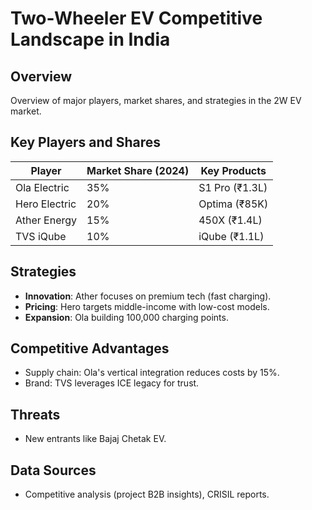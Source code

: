 # Two-Wheeler EV Competitive Landscape in India

## Overview
Overview of major players, market shares, and strategies in the 2W EV market.

## Key Players and Shares
| Player          | Market Share (2024) | Key Products          |
|-----------------|---------------------|-----------------------|
| Ola Electric   | 35%                | S1 Pro (₹1.3L)       |
| Hero Electric  | 20%                | Optima (₹85K)        |
| Ather Energy   | 15%                | 450X (₹1.4L)         |
| TVS iQube      | 10%                | iQube (₹1.1L)        |

## Strategies
- **Innovation**: Ather focuses on premium tech (fast charging).
- **Pricing**: Hero targets middle-income with low-cost models.
- **Expansion**: Ola building 100,000 charging points.

## Competitive Advantages
- Supply chain: Ola's vertical integration reduces costs by 15%.
- Brand: TVS leverages ICE legacy for trust.

## Threats
- New entrants like Bajaj Chetak EV.

## Data Sources
- Competitive analysis (project B2B insights), CRISIL reports.
